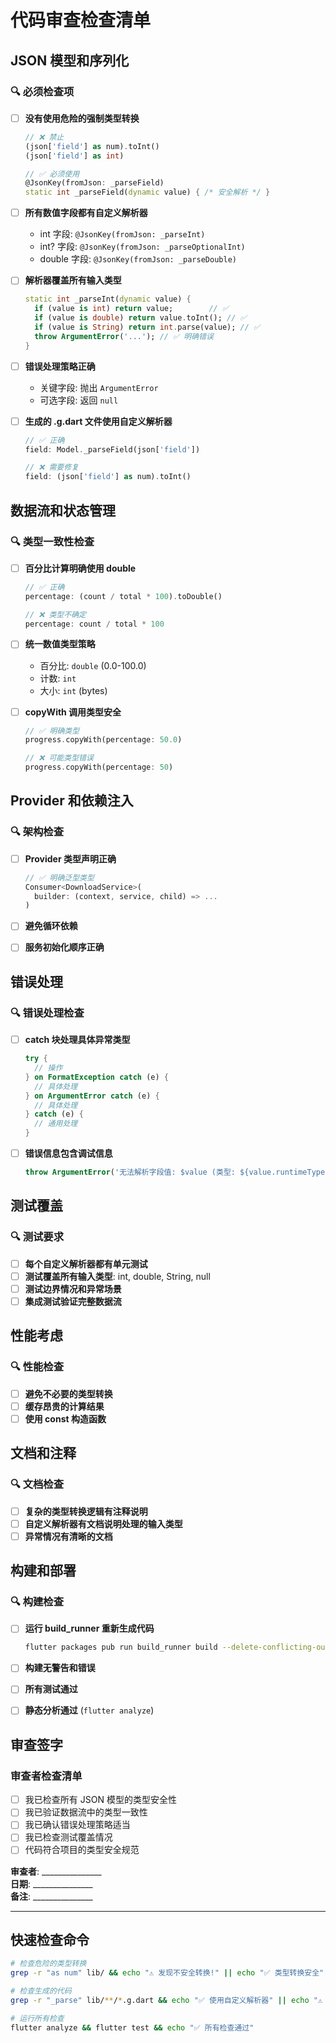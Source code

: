# 代码审查检查清单

## JSON 模型和序列化

### 🔍 必须检查项

- [ ] **没有使用危险的强制类型转换**
  ```dart
  // ❌ 禁止
  (json['field'] as num).toInt()
  (json['field'] as int) 
  
  // ✅ 必须使用
  @JsonKey(fromJson: _parseField)
  static int _parseField(dynamic value) { /* 安全解析 */ }
  ```

- [ ] **所有数值字段都有自定义解析器**
  - int 字段: `@JsonKey(fromJson: _parseInt)`
  - int? 字段: `@JsonKey(fromJson: _parseOptionalInt)`  
  - double 字段: `@JsonKey(fromJson: _parseDouble)`

- [ ] **解析器覆盖所有输入类型**
  ```dart
  static int _parseInt(dynamic value) {
    if (value is int) return value;        // ✅
    if (value is double) return value.toInt(); // ✅ 
    if (value is String) return int.parse(value); // ✅
    throw ArgumentError('...'); // ✅ 明确错误
  }
  ```

- [ ] **错误处理策略正确**
  - 关键字段: 抛出 `ArgumentError` 
  - 可选字段: 返回 `null`

- [ ] **生成的 .g.dart 文件使用自定义解析器**
  ```dart
  // ✅ 正确
  field: Model._parseField(json['field'])
  
  // ❌ 需要修复
  field: (json['field'] as num).toInt()
  ```

## 数据流和状态管理

### 🔍 类型一致性检查

- [ ] **百分比计算明确使用 double**
  ```dart
  // ✅ 正确
  percentage: (count / total * 100).toDouble()
  
  // ❌ 类型不确定
  percentage: count / total * 100
  ```

- [ ] **统一数值类型策略**
  - 百分比: `double` (0.0-100.0)
  - 计数: `int`
  - 大小: `int` (bytes)

- [ ] **copyWith 调用类型安全**
  ```dart
  // ✅ 明确类型
  progress.copyWith(percentage: 50.0)
  
  // ❌ 可能类型错误  
  progress.copyWith(percentage: 50)
  ```

## Provider 和依赖注入

### 🔍 架构检查

- [ ] **Provider 类型声明正确**
  ```dart
  // ✅ 明确泛型类型
  Consumer<DownloadService>(
    builder: (context, service, child) => ...
  )
  ```

- [ ] **避免循环依赖**
- [ ] **服务初始化顺序正确**

## 错误处理

### 🔍 错误处理检查

- [ ] **catch 块处理具体异常类型**
  ```dart
  try {
    // 操作
  } on FormatException catch (e) {
    // 具体处理
  } on ArgumentError catch (e) {
    // 具体处理  
  } catch (e) {
    // 通用处理
  }
  ```

- [ ] **错误信息包含调试信息**
  ```dart
  throw ArgumentError('无法解析字段值: $value (类型: ${value.runtimeType})');
  ```

## 测试覆盖

### 🔍 测试要求

- [ ] **每个自定义解析器都有单元测试**
- [ ] **测试覆盖所有输入类型**: int, double, String, null
- [ ] **测试边界情况和异常场景**
- [ ] **集成测试验证完整数据流**

## 性能考虑

### 🔍 性能检查

- [ ] **避免不必要的类型转换**
- [ ] **缓存昂贵的计算结果**
- [ ] **使用 const 构造函数**

## 文档和注释

### 🔍 文档检查

- [ ] **复杂的类型转换逻辑有注释说明**
- [ ] **自定义解析器有文档说明处理的输入类型**
- [ ] **异常情况有清晰的文档**

## 构建和部署

### 🔍 构建检查

- [ ] **运行 build_runner 重新生成代码**
  ```bash
  flutter packages pub run build_runner build --delete-conflicting-outputs
  ```

- [ ] **构建无警告和错误**
- [ ] **所有测试通过**
- [ ] **静态分析通过** (`flutter analyze`)

## 审查签字

### 审查者检查清单

- [ ] 我已检查所有 JSON 模型的类型安全性
- [ ] 我已验证数据流中的类型一致性  
- [ ] 我已确认错误处理策略适当
- [ ] 我已检查测试覆盖情况
- [ ] 代码符合项目的类型安全规范

**审查者**: _______________  
**日期**: _______________  
**备注**: _______________

---

## 快速检查命令

```bash
# 检查危险的类型转换
grep -r "as num" lib/ && echo "⚠️ 发现不安全转换!" || echo "✅ 类型转换安全"

# 检查生成的代码
grep -r "_parse" lib/**/*.g.dart && echo "✅ 使用自定义解析器" || echo "⚠️ 未使用自定义解析器"

# 运行所有检查
flutter analyze && flutter test && echo "✅ 所有检查通过"
```